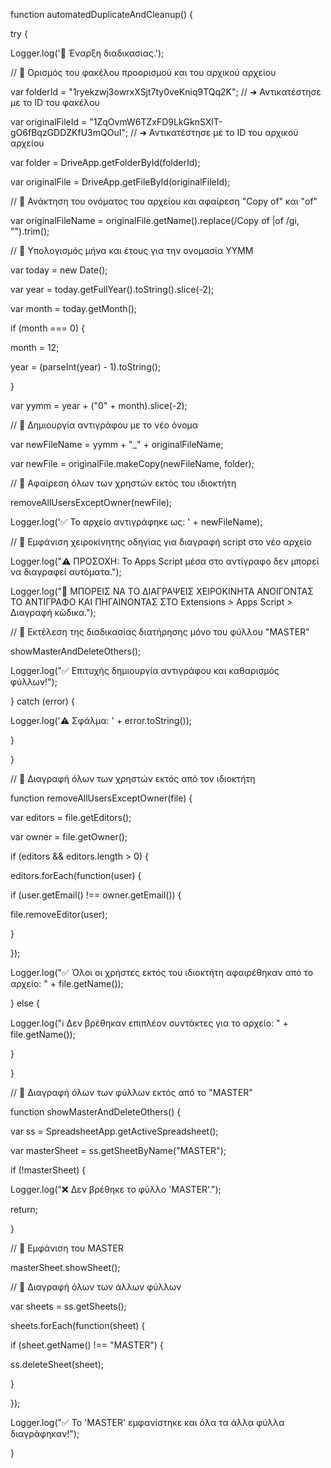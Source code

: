 function automatedDuplicateAndCleanup() {

try {

Logger.log('🚀 Έναρξη διαδικασίας.');

// 🔹 Ορισμός του φακέλου προορισμού και του αρχικού αρχείου

var folderId = "1ryekzwj3owrxXSjt7ty0veKniq9TQq2K"; // ➜ Αντικατέστησε με το ID του φακέλου

var originalFileId = "1ZqOvmW6TZxFD9LkGknSXlT-gO6fBqzGDDZKfU3mQOuI"; // ➜ Αντικατέστησε με το ID του αρχικού αρχείου

var folder = DriveApp.getFolderById(folderId);

var originalFile = DriveApp.getFileById(originalFileId);

// 🔹 Ανάκτηση του ονόματος του αρχείου και αφαίρεση "Copy of" και "of"

var originalFileName = originalFile.getName().replace(/Copy of |of /gi, "").trim();

// 🔹 Υπολογισμός μήνα και έτους για την ονομασία YYMM

var today = new Date();

var year = today.getFullYear().toString().slice(-2);

var month = today.getMonth();

if (month === 0) {

month = 12;

year = (parseInt(year) - 1).toString();

}

var yymm = year + ("0" + month).slice(-2);

// 🔹 Δημιουργία αντιγράφου με το νέο όνομα

var newFileName = yymm + "\_" + originalFileName;

var newFile = originalFile.makeCopy(newFileName, folder);

// 🔹 Αφαίρεση όλων των χρηστών εκτός του ιδιοκτήτη

removeAllUsersExceptOwner(newFile);

Logger.log('✅ Το αρχείο αντιγράφηκε ως: ' + newFileName);

// 🔹 Εμφάνιση χειροκίνητης οδηγίας για διαγραφή script στο νέο αρχείο

Logger.log("⚠️ ΠΡΟΣΟΧΗ: Το Apps Script μέσα στο αντίγραφο δεν μπορεί να διαγραφεί αυτόματα.");

Logger.log("📌 ΜΠΟΡΕΙΣ ΝΑ ΤΟ ΔΙΑΓΡΑΨΕΙΣ ΧΕΙΡΟΚΙΝΗΤΑ ΑΝΟΙΓΟΝΤΑΣ ΤΟ ΑΝΤΙΓΡΑΦΟ ΚΑΙ ΠΗΓΑΙΝΟΝΤΑΣ ΣΤΟ Extensions > Apps Script > Διαγραφή κώδικα.");

// 🔹 Εκτέλεση της διαδικασίας διατήρησης μόνο του φύλλου "MASTER"

showMasterAndDeleteOthers();

Logger.log("✅ Επιτυχής δημιουργία αντιγράφου και καθαρισμός φύλλων!");

} catch (error) {

Logger.log('⚠️ Σφάλμα: ' + error.toString());

}

}

// 📌 Διαγραφή όλων των χρηστών εκτός από τον ιδιοκτήτη

function removeAllUsersExceptOwner(file) {

var editors = file.getEditors();

var owner = file.getOwner();

if (editors && editors.length > 0) {

editors.forEach(function(user) {

if (user.getEmail() !== owner.getEmail()) {

file.removeEditor(user);

}

});

Logger.log("✅ Όλοι οι χρήστες εκτός του ιδιοκτήτη αφαιρέθηκαν από το αρχείο: " + file.getName());

} else {

Logger.log("ℹ️ Δεν βρέθηκαν επιπλέον συντάκτες για το αρχείο: " + file.getName());

}

}

// 📌 Διαγραφή όλων των φύλλων εκτός από το "MASTER"

function showMasterAndDeleteOthers() {

var ss = SpreadsheetApp.getActiveSpreadsheet();

var masterSheet = ss.getSheetByName("MASTER");

if (!masterSheet) {

Logger.log("❌ Δεν βρέθηκε το φύλλο 'MASTER'.");

return;

}

// 📌 Εμφάνιση του MASTER

masterSheet.showSheet();

// 📌 Διαγραφή όλων των άλλων φύλλων

var sheets = ss.getSheets();

sheets.forEach(function(sheet) {

if (sheet.getName() !== "MASTER") {

ss.deleteSheet(sheet);

}

});

Logger.log("✅ Το 'MASTER' εμφανίστηκε και όλα τα άλλα φύλλα διαγράφηκαν!");

}